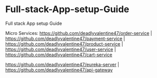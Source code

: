 # Full-stack-App-setup-Guide
Full stack App setup Guide

Micro Services:
https://github.com/deadlyvalentine47/order-service | https://github.com/deadlyvalentine47/payment-service | https://github.com/deadlyvalentine47/product-service | https://github.com/deadlyvalentine47/user-service | https://github.com/deadlyvalentine47/cart-service

https://github.com/deadlyvalentine47/eureka-server | https://github.com/deadlyvalentine47/api-gateway
